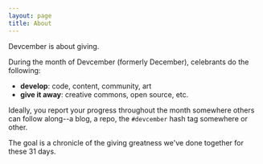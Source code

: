 ```yaml
---
layout: page
title: About
---
```


<p class="message">
Devcember is about giving.
</p>

During the month of Devcember (formerly December), celebrants do the following:

 - **develop**: code, content, community, art
 - **give it away**: creative commons, open source, etc.

Ideally, you report your progress throughout the month somewhere others can
follow along--a blog, a repo, the `#devcember` hash tag somewhere or other.

The goal is a chronicle of the giving greatness we've done together for these
31 days.

